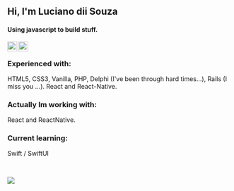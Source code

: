## Hi, I'm Luciano dii Souza

#### Using javascript to build stuff.

<a href="https://linkedin.com/in/lucianodiisouza" target="_blank">
   <img align="left" alt="Luciano dii Souza | Linkedin" width="22px" src="https://cdn.jsdelivr.net/npm/simple-icons@v3/icons/linkedin.svg" />
</a>
 
<a href="https://www.instagram.com/lucianodiisouza/" target="_blank">
   <img align="left" alt="Luciano dii Souza | Instagram" width="22px" src="https://cdn.jsdelivr.net/npm/simple-icons@v3/icons/instagram.svg" />
</a>



<br />

### Experienced with:
HTML5, CSS3, Vanilla, PHP, Delphi (I've been through hard times...), Rails (I miss you ...). React and React-Native.

### Actually Im working with: 
React and ReactNative.

### Current learning: 
Swift / SwiftUI

<br />

![](https://komarev.com/ghpvc/?username=lucianodiisouza&color=79b8ff)
